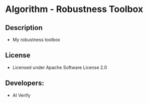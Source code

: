 # Algorithm - Robustness Toolbox

## Description
* My robustness toolbox

## License
* Licensed under Apache Software License 2.0

## Developers:
* AI Verify
